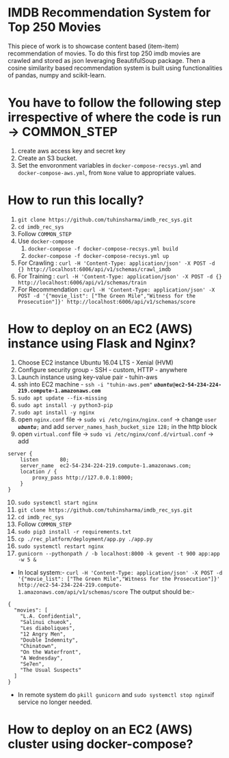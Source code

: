 # IMDB Recommendation System for Top 250 Movies

This piece of work is to showcase content based (item-item) recommendation of movies. To do this first top 250 imdb movies are crawled and stored as json leveraging BeautifulSoup package. Then a cosine similarity based recommendation system is built using functionalities of pandas, numpy and scikit-learn.

# You have to follow the following step irrespective of where the code is run &rarr; COMMON_STEP

1. create aws access key and secret key
2. Create an S3 bucket.
3. Set the envoronment variables in ```docker-compose-recsys.yml``` and ```docker-compose-aws.yml```, from ```None``` value to appropriate values.

# How to run this locally?

1. ```git clone https://github.com/tuhinsharma/imdb_rec_sys.git ```
2. ```cd imdb_rec_sys ```
3. Follow ```COMMON_STEP```
4. Use ```docker-compose```
    1. ```docker-compose -f docker-compose-recsys.yml build```
    2. ```docker-compose -f docker-compose-recsys.yml up ```
5. For Crawling : ```curl -H 'Content-Type: application/json' -X POST -d {} http://localhost:6006/api/v1/schemas/crawl_imdb```
6. For Training : ```curl -H 'Content-Type: application/json' -X POST -d {} http://localhost:6006/api/v1/schemas/train```
7. For Recommendation : ```curl -H 'Content-Type: application/json' -X POST -d '{"movie_list": ["The Green Mile","Witness for the Prosecution"]}' http://localhost:6006/api/v1/schemas/score```


# How to deploy on an EC2 (AWS) instance using Flask and Nginx?

1. Choose EC2 instance Ubuntu 16.04 LTS - Xenial (HVM)
2. Configure security group - SSH - custom, HTTP - anywhere
3. Launch instance using key-value pair - tuhin-aws
4. ssh into EC2 machine - ```ssh -i "tuhin-aws.pem"``` ***```ubuntu```***```@```**```ec2-54-234-224-219.compute-1.amazonaws.com```**
5. ```sudo apt update --fix-missing```
6. ```sudo apt install -y python3-pip```
7. ```sudo apt install -y nginx```
8. open ```nginx.conf``` file &rarr; ```sudo vi /etc/nginx/nginx.conf``` &rarr; change ```user  ```***```ubuntu```***```;``` and add ```server_names_hash_bucket_size 128;``` in the http block
9. open ```virtual.conf``` file &rarr; ```sudo vi /etc/nginx/conf.d/virtual.conf``` &rarr; add 
```
server {
    listen       80;
    server_name  ec2-54-234-224-219.compute-1.amazonaws.com;
    location / {
        proxy_pass http://127.0.0.1:8000;
    }
}
```
10. ```sudo systemctl start nginx```
11. ```git clone https://github.com/tuhinsharma/imdb_rec_sys.git```
12. ```cd imdb_rec_sys```
13. Follow ```COMMON_STEP```
13. ```sudo pip3 install -r requirements.txt``` 
14. ```cp ./rec_platform/deployment/app.py ./app.py```
14. ```sudo systemctl restart nginx```
15. ```gunicorn --pythonpath / -b localhost:8000 -k gevent -t 900 app:app -w 5 &```
* In local system:-
```curl -H 'Content-Type: application/json' -X POST -d '{"movie_list": ["The Green Mile","Witness for the Prosecution"]}' http://ec2-54-234-224-219.compute-1.amazonaws.com/api/v1/schemas/score```
The output should be:-
```
{
  "movies": [
    "L.A. Confidential", 
    "Salinui chueok", 
    "Les diaboliques", 
    "12 Angry Men", 
    "Double Indemnity", 
    "Chinatown", 
    "On the Waterfront", 
    "A Wednesday", 
    "Se7en", 
    "The Usual Suspects"
  ]
}
```
* In remote system do ```pkill gunicorn``` and ```sudo systemctl stop nginx```if service no longer needed.

# How to deploy on an EC2 (AWS) cluster using docker-compose?






